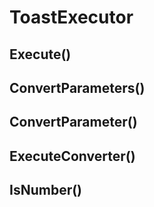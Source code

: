 # ToastExecutor

## Execute()

## ConvertParameters()

## ConvertParameter()

## ExecuteConverter()

## IsNumber()